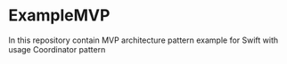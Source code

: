 # ExampleMVP

In this repository contain MVP architecture pattern example for Swift with usage Coordinator pattern
